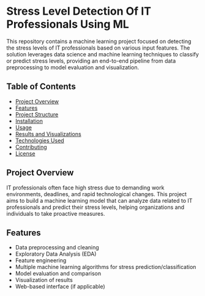 # Stress Level Detection Of IT Professionals Using ML

This repository contains a machine learning project focused on detecting the stress levels of IT professionals based on various input features. The solution leverages data science and machine learning techniques to classify or predict stress levels, providing an end-to-end pipeline from data preprocessing to model evaluation and visualization.

## Table of Contents

- [Project Overview](#project-overview)
- [Features](#features)
- [Project Structure](#project-structure)
- [Installation](#installation)
- [Usage](#usage)
- [Results and Visualizations](#results-and-visualizations)
- [Technologies Used](#technologies-used)
- [Contributing](#contributing)
- [License](#license)

## Project Overview

IT professionals often face high stress due to demanding work environments, deadlines, and rapid technological changes. This project aims to build a machine learning model that can analyze data related to IT professionals and predict their stress levels, helping organizations and individuals to take proactive measures.

## Features

- Data preprocessing and cleaning
- Exploratory Data Analysis (EDA)
- Feature engineering
- Multiple machine learning algorithms for stress prediction/classification
- Model evaluation and comparison
- Visualization of results
- Web-based interface (if applicable)
